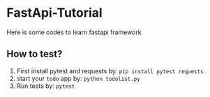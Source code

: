 # FastApi-Tutorial
Here is some codes to learn fastapi framework 

## How to test?
1. First install pytest and requests by: `pip install pytest requests`
2. start your `todo` app by: `python todolist.py`
3. Run tests by: `pytest`
